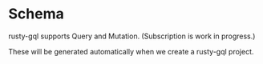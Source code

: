 # Schema

rusty-gql supports Query and Mutation. (Subscription is work in progress.)

These will be generated automatically when we create a rusty-gql project.

